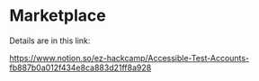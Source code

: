 # Marketplace

Details are in this link:

https://www.notion.so/ez-hackcamp/Accessible-Test-Accounts-fb887b0a012f434e8ca883d21ff8a928

